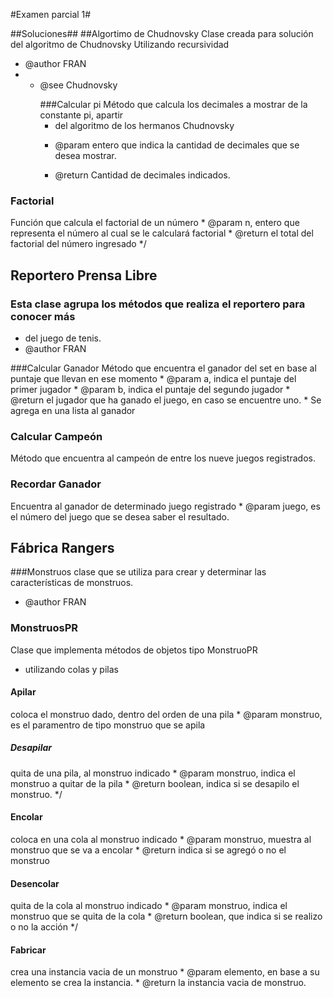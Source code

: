#Examen parcial 1#

##Soluciones##
##Algortimo de Chudnovsky
Clase creada para solución del algoritmo de Chudnovsky
  Utilizando recursividad
 * @author FRAN
 * * @see Chudnovsky</p>
###Calcular pi
  Método que calcula los decimales a mostrar de la constante pi, apartir
	 * del algoritmo de los hermanos Chudnovsky </p>
	 * @param entero que indica la cantidad de decimales que se desea mostrar.</p>
	 * @return Cantidad de decimales indicados.
### Factorial
Función que calcula el factorial de un número
	 * @param n, entero que representa el número al cual se le calculará factorial
	 * @return el total del factorial del número ingresado
	 */
## Reportero Prensa Libre
### Esta clase agrupa los métodos que realiza el reportero para conocer más 
 * del juego de tenis.
 * @author FRAN
 
###Calcular Ganador
Método que encuentra el ganador del set en base al puntaje que llevan en ese momento
	 * @param a, indica el puntaje del primer jugador
	 * @param b, indica el puntaje del segundo jugador
	 * @return el jugador que ha ganado el juego, en caso se encuentre uno.
	 * Se agrega en una lista al ganador
### Calcular Campeón
Método que encuentra al campeón de entre los nueve juegos registrados.

### Recordar Ganador
Encuentra al ganador de determinado juego registrado
	 * @param juego, es el número del juego que se desea saber el resultado.

## Fábrica Rangers
###Monstruos
clase que se utiliza para crear y determinar las características de monstruos.
 * @author FRAN
### MonstruosPR
Clase que implementa métodos de objetos tipo MonstruoPR
 * utilizando colas y pilas
#### Apilar
coloca el monstruo dado, dentro del orden de una pila
	 * @param monstruo, es el paramentro de tipo monstruo que se apila
##### Desapilar
 quita de una pila, al monstruo indicado
	 * @param monstruo, indica el monstruo a quitar de la pila
	 * @return boolean, indica si se desapilo el monstruo.
	 */
#### Encolar
 coloca en una cola al monstruo indicado
		 * @param monstruo, muestra al monstruo que se va a encolar
		 * @return indica si se agregó o no el monstruo
#### Desencolar
quita de la cola al monstruo indicado
	 * @param monstruo, indica el monstruo que se quita de la cola
	 * @return boolean, que indica si se realizo o no la acción
	 */
#### Fabricar
crea una instancia vacia de un monstruo
	 * @param elemento, en base a su elemento se crea la instancia.
	 * @return la instancia vacia de monstruo.
 
